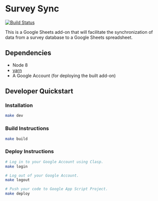 # Survey Sync

[![Build Status](https://travis-ci.org/caporaso-lab/SurveySync.svg?branch=master)](https://travis-ci.org/caporaso-lab/SurveySync)

This is a Google Sheets add-on that will facilitate the synchronization of data
from a survey database to a Google Sheets spreadsheet.

## Dependencies

- Node 8
- [yarn](https://yarnpkg.com/)
- A Google Account (for deploying the built add-on)

## Developer Quickstart

### Installation

```bash
make dev
```

### Build Instructions

```bash
make build
```

### Deploy Instructions

```bash
# Log in to your Google Account using Clasp.
make login
```

```bash
# Log out of your Google Account.
make logout
```

```bash
# Push your code to Google App Script Project.
make deploy
```
